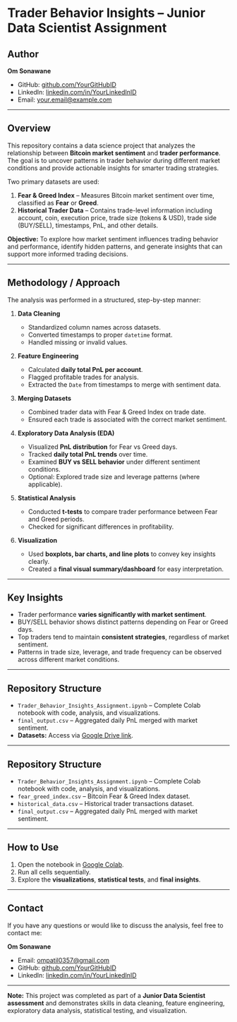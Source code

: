 # Trader Behavior Insights – Junior Data Scientist Assignment

## Author
**Om Sonawane**  
- GitHub: [github.com/YourGitHubID](https://github.com/OmSonawane-360)  
- LinkedIn: [linkedin.com/in/YourLinkedInID](https://www.linkedin.com/in/om-sonawane360/)  
- Email: your.email@example.com  

---

## Overview
This repository contains a data science project that analyzes the relationship between **Bitcoin market sentiment** and **trader performance**. The goal is to uncover patterns in trader behavior during different market conditions and provide actionable insights for smarter trading strategies.  

Two primary datasets are used:

1. **Fear & Greed Index** – Measures Bitcoin market sentiment over time, classified as **Fear** or **Greed**.  
2. **Historical Trader Data** – Contains trade-level information including account, coin, execution price, trade size (tokens & USD), trade side (BUY/SELL), timestamps, PnL, and other details.

**Objective:** To explore how market sentiment influences trading behavior and performance, identify hidden patterns, and generate insights that can support more informed trading decisions.

---

## Methodology / Approach
The analysis was performed in a structured, step-by-step manner:

1. **Data Cleaning**
   - Standardized column names across datasets.  
   - Converted timestamps to proper `datetime` format.  
   - Handled missing or invalid values.  

2. **Feature Engineering**
   - Calculated **daily total PnL per account**.  
   - Flagged profitable trades for analysis.  
   - Extracted the `Date` from timestamps to merge with sentiment data.

3. **Merging Datasets**
   - Combined trader data with Fear & Greed Index on trade date.  
   - Ensured each trade is associated with the correct market sentiment.

4. **Exploratory Data Analysis (EDA)**
   - Visualized **PnL distribution** for Fear vs Greed days.  
   - Tracked **daily total PnL trends** over time.  
   - Examined **BUY vs SELL behavior** under different sentiment conditions.  
   - Optional: Explored trade size and leverage patterns (where applicable).

5. **Statistical Analysis**
   - Conducted **t-tests** to compare trader performance between Fear and Greed periods.  
   - Checked for significant differences in profitability.

6. **Visualization**
   - Used **boxplots, bar charts, and line plots** to convey key insights clearly.  
   - Created a **final visual summary/dashboard** for easy interpretation.

---

## Key Insights
- Trader performance **varies significantly with market sentiment**.  
- BUY/SELL behavior shows distinct patterns depending on Fear or Greed days.  
- Top traders tend to maintain **consistent strategies**, regardless of market sentiment.  
- Patterns in trade size, leverage, and trade frequency can be observed across different market conditions.

---

## Repository Structure
- `Trader_Behavior_Insights_Assignment.ipynb` – Complete Colab notebook with code, analysis, and visualizations.  
- `final_output.csv` – Aggregated daily PnL merged with market sentiment.  
- **Datasets:** Access via [Google Drive link](https://drive.google.com/drive/folders/1JChsIXU0pAnoHbSMwAz26wc_mDqRa72G?usp=drive_link).

---

## Repository Structure
- `Trader_Behavior_Insights_Assignment.ipynb` – Complete Colab notebook with code, analysis, and visualizations.  
- `fear_greed_index.csv` – Bitcoin Fear & Greed Index dataset.  
- `historical_data.csv` – Historical trader transactions dataset.  
- `final_output.csv` – Aggregated daily PnL merged with market sentiment.  

---

## How to Use
1. Open the notebook in [Google Colab](https://colab.research.google.com/).  
2. Run all cells sequentially.  
3. Explore the **visualizations**, **statistical tests**, and **final insights**.  

---

## Contact
If you have any questions or would like to discuss the analysis, feel free to contact me:  

**Om Sonawane**  
- Email: ompatil0357@gmail.com 
- GitHub: [github.com/YourGitHubID](https://github.com/OmSonawane-360)  
- LinkedIn: [linkedin.com/in/YourLinkedInID](https://www.linkedin.com/in/om-sonawane360/)

---

**Note:** This project was completed as part of a **Junior Data Scientist assessment** and demonstrates skills in data cleaning, feature engineering, exploratory data analysis, statistical testing, and visualization.
